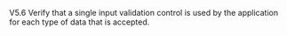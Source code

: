 V5.6 Verify that a single input validation control is used by the application for each type of data that is accepted.